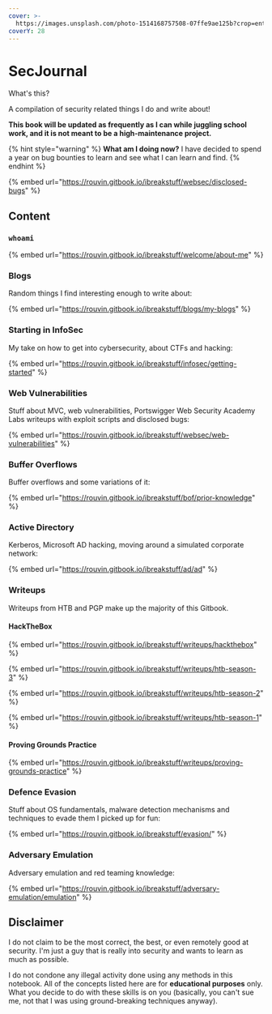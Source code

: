 ```yaml
---
cover: >-
  https://images.unsplash.com/photo-1514168757508-07ffe9ae125b?crop=entropy&cs=srgb&fm=jpg&ixid=M3wxOTcwMjR8MHwxfHNlYXJjaHw5fHxoYWNraW5nfGVufDB8fHx8MTY4MzgyMzE1NXww&ixlib=rb-4.0.3&q=85
coverY: 28
---
```


# SecJournal

What's this?

A compilation of security related things I do and write about!

**This book will be updated as frequently as I can while juggling school work, and it is not meant to be a high-maintenance project.**

{% hint style="warning" %}
**What am I doing now?** I have decided to spend a year on bug bounties to learn and see what I can learn and find.
{% endhint %}

{% embed url="https://rouvin.gitbook.io/ibreakstuff/websec/disclosed-bugs" %}

## Content

### `whoami`

{% embed url="https://rouvin.gitbook.io/ibreakstuff/welcome/about-me" %}

### Blogs

Random things I find interesting enough to write about:

{% embed url="https://rouvin.gitbook.io/ibreakstuff/blogs/my-blogs" %}

### Starting in InfoSec

My take on how to get into cybersecurity, about CTFs and hacking:

{% embed url="https://rouvin.gitbook.io/ibreakstuff/infosec/getting-started" %}

### Web Vulnerabilities

Stuff about MVC, web vulnerabilities, Portswigger Web Security Academy Labs writeups with exploit scripts and disclosed bugs:

{% embed url="https://rouvin.gitbook.io/ibreakstuff/websec/web-vulnerabilities" %}

### Buffer Overflows

Buffer overflows and some variations of it:

{% embed url="https://rouvin.gitbook.io/ibreakstuff/bof/prior-knowledge" %}

### Active Directory

Kerberos, Microsoft AD hacking, moving around a simulated corporate network:

{% embed url="https://rouvin.gitbook.io/ibreakstuff/ad/ad" %}

### Writeups

Writeups from HTB and PGP make up the majority of this Gitbook.

#### HackTheBox

{% embed url="https://rouvin.gitbook.io/ibreakstuff/writeups/hackthebox" %}

{% embed url="https://rouvin.gitbook.io/ibreakstuff/writeups/htb-season-3" %}

{% embed url="https://rouvin.gitbook.io/ibreakstuff/writeups/htb-season-2" %}

{% embed url="https://rouvin.gitbook.io/ibreakstuff/writeups/htb-season-1" %}

#### Proving Grounds Practice

{% embed url="https://rouvin.gitbook.io/ibreakstuff/writeups/proving-grounds-practice" %}

### Defence Evasion

Stuff about OS fundamentals, malware detection mechanisms and techniques to evade them I picked up for fun:

{% embed url="https://rouvin.gitbook.io/ibreakstuff/evasion/" %}

### Adversary Emulation

Adversary emulation and red teaming knowledge:

{% embed url="https://rouvin.gitbook.io/ibreakstuff/adversary-emulation/emulation" %}

## Disclaimer

I do not claim to be the most correct, the best, or even remotely good at security. I'm just a guy that is really into security and wants to learn as much as possible.

I do not condone any illegal activity done using any methods in this notebook. All of the concepts listed here are for **educational purposes** only. What you decide to do with these skills is on you (basically, you can't sue me, not that I was using ground-breaking techniques anyway).

